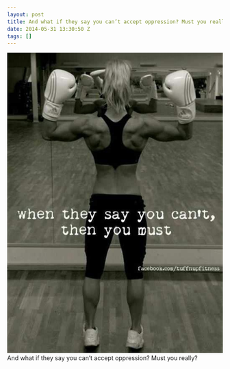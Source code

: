 ```yaml
---
layout: post
title: And what if they say you can’t accept oppression? Must you really?
date: 2014-05-31 13:30:50 Z
tags: []
---
```

![](/media/2014/05/87390573724.jpg)
And what if they say you can’t accept oppression? Must you really?
